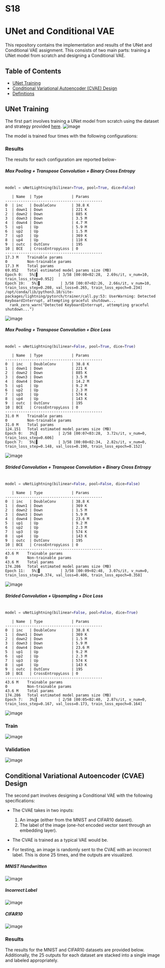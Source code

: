 # S18

# UNet and Conditional VAE

This repository contains the implementation and results of the UNet and Conditional VAE assignment. This consists of two main parts: training a UNet model from scratch and designing a Conditional VAE.

## Table of Contents

- [UNet Training](#unet-training)
- [Conditional Variational Autoencoder (CVAE) Design](#conditional-variational-autoencoder-cvae-design)
- [Definitions](#definitions)

## UNet Training

The first part involves training a UNet model from scratch using the dataset and strategy provided [here](link-to-dataset).
![image](https://github.com/Delve-ERAV1/S18/assets/11761529/f4a09b01-8669-4b11-99ef-05d5f8e4912a)

The model is trained four times with the following configurations:

### Results

The results for each configuration are reported below-

##### Max Pooling + Transpose Convolution + Binary Cross Entropy
#
```python
model = uNetLightning(bilinear=True, pool=True, dice=False)
```
```
   | Name  | Type             | Params
--------------------------------------------
0  | inc   | DoubleConv       | 38.8 K
1  | down1 | Down             | 221 K 
2  | down2 | Down             | 885 K 
3  | down3 | Down             | 3.5 M 
4  | down4 | Down             | 4.7 M 
5  | up1   | Up               | 5.9 M 
6  | up2   | Up               | 1.5 M 
7  | up3   | Up               | 369 K 
8  | up4   | Up               | 110 K 
9  | outc  | OutConv          | 195   
10 | BCE   | CrossEntropyLoss | 0     
--------------------------------------------
17.3 M    Trainable params
0         Non-trainable params
17.3 M    Total params
69.052    Total estimated model params size (MB)
Epoch 0:   5%|▌         | 3/58 [00:08<02:28,  2.69s/it, v_num=10, train_loss_step=0.952]
Epoch 19:   5%|▌         | 3/58 [00:07<02:26,  2.66s/it, v_num=10, train_loss_step=0.208, val_loss=0.265, train_loss_epoch=0.234] 
/opt/conda/lib/python3.10/site-packages/lightning/pytorch/trainer/call.py:53: UserWarning: Detected KeyboardInterrupt, attempting graceful shutdown...
  rank_zero_warn("Detected KeyboardInterrupt, attempting graceful shutdown...")
```
![image](https://github.com/Delve-ERAV1/S18/assets/11761529/194dbba4-d976-41ba-8dc4-d9c064cf53a0)

##### Max Pooling + Transpose Convolution + Dice Loss
#
```python
model = uNetLightning(bilinear=False, pool=True, dice=True)
```
```
   | Name  | Type             | Params
--------------------------------------------
0  | inc   | DoubleConv       | 38.8 K
1  | down1 | Down             | 221 K 
2  | down2 | Down             | 885 K 
3  | down3 | Down             | 3.5 M 
4  | down4 | Down             | 14.2 M
5  | up1   | Up               | 9.2 M 
6  | up2   | Up               | 2.3 M 
7  | up3   | Up               | 574 K 
8  | up4   | Up               | 143 K 
9  | outc  | OutConv          | 195   
10 | BCE   | CrossEntropyLoss | 0     
--------------------------------------------
31.0 M    Trainable params
0         Non-trainable params
31.0 M    Total params
124.151   Total estimated model params size (MB)
Epoch 0:   3%|▎         | 2/58 [00:07<03:28,  3.72s/it, v_num=0, train_loss_step=0.606]
Epoch 7:   5%|▌         | 3/58 [00:08<02:34,  2.82s/it, v_num=0, train_loss_step=0.148, val_loss=0.190, train_loss_epoch=0.152] 
```
![image](https://github.com/Delve-ERAV1/S18/assets/11761529/aaabb7d2-fba9-4294-b5f3-e2ec09036472)

##### Strided Convolution + Transpose Convolution + Binary Cross Entropy
#
```python
model = uNetLightning(bilinear=False, pool=False, dice=False)
```
```
   | Name  | Type             | Params
--------------------------------------------
0  | inc   | DoubleConv       | 38.8 K
1  | down1 | Down             | 369 K 
2  | down2 | Down             | 1.5 M 
3  | down3 | Down             | 5.9 M 
4  | down4 | Down             | 23.6 M
5  | up1   | Up               | 9.2 M 
6  | up2   | Up               | 2.3 M 
7  | up3   | Up               | 574 K 
8  | up4   | Up               | 143 K 
9  | outc  | OutConv          | 195   
10 | BCE   | CrossEntropyLoss | 0     
--------------------------------------------
43.6 M    Trainable params
0         Non-trainable params
43.6 M    Total params
174.286   Total estimated model params size (MB)
Epoch 11:   5%|▌         | 3/58 [00:09<02:48,  3.07s/it, v_num=0, train_loss_step=0.374, val_loss=0.406, train_loss_epoch=0.358] 
```
![image](https://github.com/Delve-ERAV1/S18/assets/11761529/597f8c43-d164-4802-9016-fa098df1cabb)

##### Strided Convolution + Upsampling + Dice Loss
#
```python
model = uNetLightning(bilinear=False, pool=False, dice=True)
```

```
   | Name  | Type             | Params
--------------------------------------------
0  | inc   | DoubleConv       | 38.8 K
1  | down1 | Down             | 369 K 
2  | down2 | Down             | 1.5 M 
3  | down3 | Down             | 5.9 M 
4  | down4 | Down             | 23.6 M
5  | up1   | Up               | 9.2 M 
6  | up2   | Up               | 2.3 M 
7  | up3   | Up               | 574 K 
8  | up4   | Up               | 143 K 
9  | outc  | OutConv          | 195   
10 | BCE   | CrossEntropyLoss | 0     
--------------------------------------------
43.6 M    Trainable params
0         Non-trainable params
43.6 M    Total params
174.286   Total estimated model params size (MB)
Epoch 7:   3%|▎         | 2/58 [00:05<02:40,  2.87s/it, v_num=0, train_loss_step=0.167, val_loss=0.173, train_loss_epoch=0.164] 
```
![image](https://github.com/Delve-ERAV1/S18/assets/11761529/c8de43af-9c08-482e-ae7b-560aa5db1333)

### Train 
![image](https://github.com/Delve-ERAV1/S18/assets/11761529/03121973-f209-49bd-a958-358d6904d32d)

### Validation
![image](https://github.com/Delve-ERAV1/S18/assets/11761529/ccab60c2-8706-442f-8d45-351d18f30269)


## Conditional Variational Autoencoder (CVAE) Design

The second part involves designing a Conditional VAE with the following specifications:

- The CVAE takes in two inputs:
  1. An image (either from the MNIST and CIFAR10 dataset).
  2. The label of the image (one-hot encoded vector sent through an embedding layer).

- The CVAE is trained as a typical VAE would be.

- For testing, an image is randomly sent to the CVAE with an incorrect label. This is done 25 times, and the outputs are visualized.

##### MNIST Handwritten
![image](https://github.com/Delve-ERAV1/S18/assets/11761529/324f3398-fc6b-40d2-81c6-3ae930146209)
##### Incorrect Label
![image](https://github.com/Delve-ERAV1/S18/assets/11761529/03cc6f48-f3ca-49a3-ab8c-2ed7157c1eef)

##### CIFAR10
![image](https://github.com/Delve-ERAV1/S18/assets/11761529/e58eb960-f2d4-4602-8b3a-39984d2689dd)


### Results
The results for the MNIST and CIFAR10 datasets are provided below. Additionally, the 25 outputs for each dataset are stacked into a single image and labeled appropriately.
